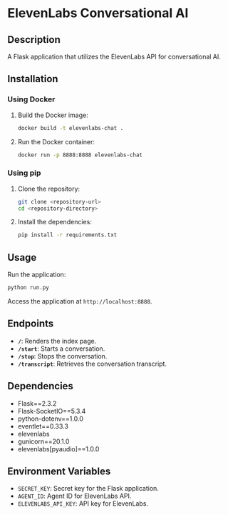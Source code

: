 # ElevenLabs Conversational AI

## Description
A Flask application that utilizes the ElevenLabs API for conversational AI.

## Installation

### Using Docker
1. Build the Docker image:
   ```bash
   docker build -t elevenlabs-chat .
   ```
2. Run the Docker container:
   ```bash
   docker run -p 8888:8888 elevenlabs-chat
   ```

### Using pip
1. Clone the repository:
   ```bash
   git clone <repository-url>
   cd <repository-directory>
   ```
2. Install the dependencies:
   ```bash
   pip install -r requirements.txt
   ```

## Usage
Run the application:
```bash
python run.py
```
Access the application at `http://localhost:8888`.

## Endpoints
- **`/`**: Renders the index page.
- **`/start`**: Starts a conversation.
- **`/stop`**: Stops the conversation.
- **`/transcript`**: Retrieves the conversation transcript.

## Dependencies
- Flask==2.3.2
- Flask-SocketIO==5.3.4
- python-dotenv==1.0.0
- eventlet==0.33.3
- elevenlabs
- gunicorn==20.1.0
- elevenlabs[pyaudio]==1.0.0

## Environment Variables
- `SECRET_KEY`: Secret key for the Flask application.
- `AGENT_ID`: Agent ID for ElevenLabs API.
- `ELEVENLABS_API_KEY`: API key for ElevenLabs.
